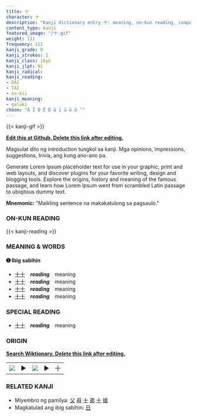 ```yaml
---
title: 十
character: 十
description: "Kanji dictionary entry 十: meaning, on-kun reading, compounds, origin, related kanji"
content_type: kanji
featured_image: "/十.gif"
weight: 111
frequency: 111
kanji_grade: 0
kanji_strokes: 1
kanji_class: Jōyō
kanji_jlpt: N1
kanji_radical: 
kanji_reading: 
- DAI
- TAI
- oo-kii
kanji_meaning:
- malaki
chōon: "Ā Ī Ū Ē Ō ā ī ū ē ō ’"
---
```

[//]: # (Don't edit the line below. Kanji animated GIF code is automatically generated.)
{{< kanji-gif >}}

[//]: # (Edit below this line.)

**[Edit this at Github. Delete this link after editing.](https://github.com/tim0g/tim/tree/main/content/kanji/十/index.md)**

Magsulat dito ng introduction tungkol sa kanji. Mga opinions, impressions, suggestions, trivia, ang kung ano-ano pa.

Generate Lorem Ipsum placeholder text for use in your graphic, print and web layouts, and discover plugins for your favorite writing, design and blogging tools. Explore the origins, history and meaning of the famous passage, and learn how Lorem Ipsum went from scrambled Latin passage to ubiqitous dummy text.
 
**Mnemonic:** "Maikling sentence na makakatulong sa pagsaulo."

### ON-KUN READING

[//]: # (Don't edit the line below. ON-KUN READING code is automatically generated.)
{{< kanji-reading >}}

### MEANING & WORDS

#### ➊ **Ibig sabihin**
  - [十](../十)[十](../十)　***reading***　meaning
  - [十](../十)[十](../十)　***reading***　meaning
  - [十](../十)[十](../十)　***reading***　meaning
  - [十](../十)[十](../十)　***reading***　meaning

### SPECIAL READING
  - [十](../十)[十](../十)　***reading***　meaning

### ORIGIN

**[Search Wiktionary. Delete this link after editing.](https://wiktionary.org/wiki/十)**
<table class="kanji-table"><tr><td>
<img src="60px-十-bronze.svg.png">
</td><td>▶</td><td>
<img src="60px-十-oracle.svg.png">
</td><td>▶</td>
<td class="kanji-origin">十</td>
</tr></table>

### RELATED KANJI
- Miyembro ng pamilya: [父](../父) [母](../母) [十](../十) [弟](../弟) [十](../十) [娘](../娘)
- Magkatulad ang ibig sabihin: [日](../日)

